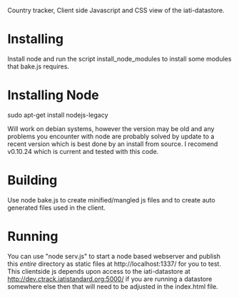 Country tracker, Client side Javascript and CSS view of the 
iati-datastore.

Installing
==========

Install node and run the script install_node_modules to install some modules 
that bake.js requires.


Installing Node
===============

sudo apt-get install nodejs-legacy

Will work on debian systems, however the version may be old and any 
problems you encounter with node are probably solved by update to a 
recent version which is best done by an install from source. I 
recomend v0.10.24 which is current and tested with this code.


Building
========

Use node bake.js to create minified/mangled js files and to create 
auto generated files used in the client. 

Running
=======

You can use "node serv.js" to start a node based webserver and 
publish this *entire* directory as static files at 
http://localhost:1337/ for you to test. This clientside js depends 
upon access to the iati-datastore at 
http://dev.ctrack.iatistandard.org:5000/ if you are running a 
datastore somewhere else then that will need to be adjusted in the 
index.html file.



